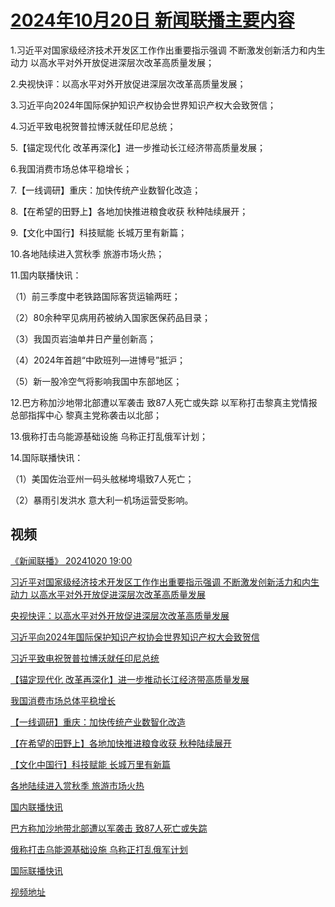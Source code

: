 # [2024年10月20日 新闻联播主要内容](https://tv.cctv.com/lm/xwlb/day/20241020.shtml)

1.习近平对国家级经济技术开发区工作作出重要指示强调 不断激发创新活力和内生动力 以高水平对外开放促进深层次改革高质量发展；

2.央视快评：以高水平对外开放促进深层次改革高质量发展；

3.习近平向2024年国际保护知识产权协会世界知识产权大会致贺信；

4.习近平致电祝贺普拉博沃就任印尼总统；

5.【锚定现代化 改革再深化】进一步推动长江经济带高质量发展；

6.我国消费市场总体平稳增长；

7.【一线调研】重庆：加快传统产业数智化改造；

8.【在希望的田野上】各地加快推进粮食收获 秋种陆续展开；

9.【文化中国行】科技赋能 长城万里有新篇；

10.各地陆续进入赏秋季 旅游市场火热；

11.国内联播快讯：

（1）前三季度中老铁路国际客货运输两旺；

（2）80余种罕见病用药被纳入国家医保药品目录；

（3）我国页岩油单井日产量创新高；

（4）2024年首趟“中欧班列—进博号”抵沪；

（5）新一股冷空气将影响我国中东部地区；

12.巴方称加沙地带北部遭以军袭击 致87人死亡或失踪 以军称打击黎真主党情报总部指挥中心 黎真主党称袭击以北部；

13.俄称打击乌能源基础设施 乌称正打乱俄军计划；

14.国际联播快讯：

（1）美国佐治亚州一码头舷梯垮塌致7人死亡；

（2）暴雨引发洪水 意大利一机场运营受影响。

## 视频

[《新闻联播》 20241020 19:00](https://tv.cctv.com/2024/10/20/VIDE6WYY0nScMxpYJcSX0oan241020.shtml)

[习近平对国家级经济技术开发区工作作出重要指示强调 不断激发创新活力和内生动力 以高水平对外开放促进深层次改革高质量发展](https://tv.cctv.com/2024/10/20/VIDEA3NbX8Vil911KOTpQsYi241020.shtml)

[央视快评：以高水平对外开放促进深层次改革高质量发展](https://tv.cctv.com/2024/10/20/VIDEK52rb0zG6zxJrOs4ApGF241020.shtml)

[习近平向2024年国际保护知识产权协会世界知识产权大会致贺信](https://tv.cctv.com/2024/10/20/VIDESWx2tYeJb11vJvC6NQVb241020.shtml)

[习近平致电祝贺普拉博沃就任印尼总统](https://tv.cctv.com/2024/10/20/VIDEEloWbEqHW27NUSXyt0Mx241020.shtml)

[【锚定现代化 改革再深化】进一步推动长江经济带高质量发展](https://tv.cctv.com/2024/10/20/VIDERQPoseURzlZcauPlsS0R241020.shtml)

[我国消费市场总体平稳增长](https://tv.cctv.com/2024/10/20/VIDE7MhwLRELVqMrQxNdZjic241020.shtml)

[【一线调研】重庆：加快传统产业数智化改造](https://tv.cctv.com/2024/10/20/VIDE1bs3FQMYlzsMHdvES8rK241020.shtml)

[【在希望的田野上】各地加快推进粮食收获 秋种陆续展开](https://tv.cctv.com/2024/10/20/VIDEz8YBO4f1LBfYBigO3qrj241020.shtml)

[【文化中国行】科技赋能 长城万里有新篇](https://tv.cctv.com/2024/10/20/VIDECIYmusPNXU3NNd1Ons6T241020.shtml)

[各地陆续进入赏秋季 旅游市场火热](https://tv.cctv.com/2024/10/20/VIDEft0LWNxJGXCSCthFfzzh241020.shtml)

[国内联播快讯](https://tv.cctv.com/2024/10/20/VIDEWQHZpnUtAtW8FkqLlTHh241020.shtml)

[巴方称加沙地带北部遭以军袭击 致87人死亡或失踪](https://tv.cctv.com/2024/10/20/VIDEiAHiuzy6OtRfQYG51fnY241020.shtml)

[俄称打击乌能源基础设施 乌称正打乱俄军计划](https://tv.cctv.com/2024/10/20/VIDE8YRh2UEINNsVueynMHKx241020.shtml)

[国际联播快讯](https://tv.cctv.com/2024/10/20/VIDEQPCp7kNfMBo41dyMkayX241020.shtml)

[视频地址](https://tv.cctv.com/lm/xwlb/day/20241020.shtml) 

